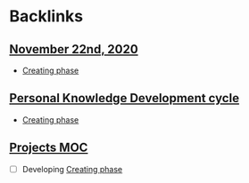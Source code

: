 
# Backlinks
## [November 22nd, 2020](<November 22nd, 2020.md>)
- [Creating phase](<Creating phase.md>)

## [Personal Knowledge Development cycle](<Personal Knowledge Development cycle.md>)
- [Creating phase](<Creating phase.md>)

## [Projects MOC](<Projects MOC.md>)
- [ ] Developing [Creating phase](<Creating phase.md>)

